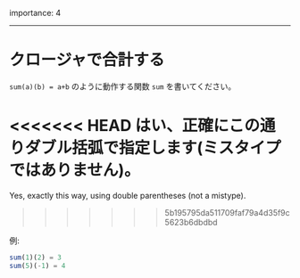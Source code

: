 importance: 4

---

# クロージャで合計する

`sum(a)(b) = a+b` のように動作する関数 `sum` を書いてください。

<<<<<<< HEAD
はい、正確にこの通りダブル括弧で指定します(ミスタイプではありません)。
=======
Yes, exactly this way, using double parentheses (not a mistype).
>>>>>>> 5b195795da511709faf79a4d35f9c5623b6dbdbd

例:

```js
sum(1)(2) = 3
sum(5)(-1) = 4
```
